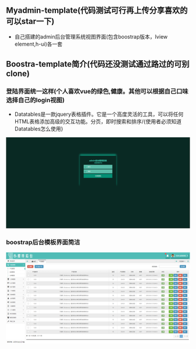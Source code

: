## Myadmin-template(代码测试可行再上传分享喜欢的可以star一下)
- 自己搭建的admin后台管理系统视图界面(包含boostrap版本，Iview  element,h-ui)各一套

## Boostra-template简介(代码还没测试通过路过的可别clone)
### 登陆界面统一这样(个人喜欢vue的绿色,健康。其他可以根据自己口味选择自己的login视图)
- Datatables是一款jquery表格插件。它是一个高度灵活的工具，可以将任何HTML表格添加高级的交互功能。分页，即时搜索和排序/{使用者必须知道Datatables怎么使用}

![boostrap版本](./image/loginpage.png)

### boostrap后台模板界面简洁
![简洁](./image/admin.png)


